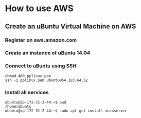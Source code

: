 
# How to use AWS

## Create an uBuntu Virtual Machine on AWS

### Register on aws.amazon.com

### Create an instance of uBuntu 14.04

### Connect to uBuntu using SSH
    chmod 400 pplinux.pem 
    ssh -i pplinux.pem ubuntu@54.183.64.52

### Install all services
    ubuntu@ip-172-31-2-44:~$ pwd
    /home/ubuntu
    ubuntu@ip-172-31-2-44:~$ sudo apt-get install vnc4server

